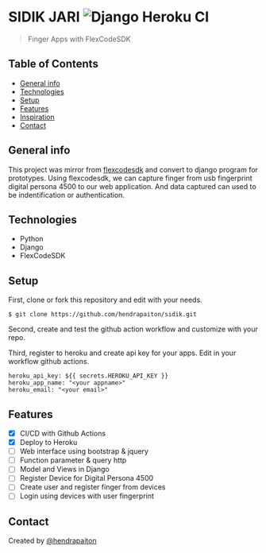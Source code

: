 # SIDIK JARI ![Django Heroku CI](https://github.com/hendrapaiton/sidik/workflows/Django%20Heroku%20CI/badge.svg?branch=master)
> Finger Apps with FlexCodeSDK

## Table of Contents
* [General info](#general-info)
* [Technologies](#technologies)
* [Setup](#setup)
* [Features](#features)
* [Inspiration](#inspiration)
* [Contact](#contact)

## General info
This project was mirror from [flexcodesdk](http://fingerspot.org/demo_flexcodesdk/) and convert to django program for prototypes.
Using flexcodesdk, we can capture finger from usb fingerprint digital persona 4500 to our web application. And data captured can
used to be indentification or authentication.

## Technologies
* Python
* Django
* FlexCodeSDK

## Setup
First, clone or fork this repository and edit with your needs.
```
$ git clone https://github.com/hendrapaiton/sidik.git
```

Second, create and test the github action workflow and customize with your repo.

Third, register to heroku and create api key for your apps. Edit in your workflow github actions.
```
heroku_api_key: ${{ secrets.HEROKU_API_KEY }}
heroku_app_name: "<your appname>"
heroku_email: "<your email>"
```

## Features
- [x] CI/CD with Github Actions
- [x] Deploy to Heroku
- [ ] Web interface using bootstrap & jquery
- [ ] Function parameter & query http
- [ ] Model and Views in Django
- [ ] Register Device for Digital Persona 4500
- [ ] Create user and register finger from devices
- [ ] Login using devices with user fingerprint

## Contact
Created by [@hendrapaiton](https://github.com/hendrapaiton)
